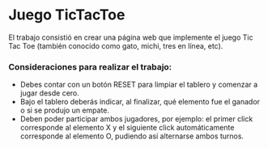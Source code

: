 # Juego TicTacToe

El trabajo consistió en crear una página web que implemente el juego Tic Tac Toe (también conocido como gato, michi, tres en línea, etc).   

###  Consideraciones para realizar el trabajo:

* Debes contar con un botón RESET para limpiar el tablero y comenzar a jugar desde cero.
* Bajo el tablero deberás indicar, al finalizar, qué elemento fue el ganador o si se produjo un empate.
* Deben poder participar ambos jugadores, por ejemplo: el primer click corresponde al elemento X y el siguiente click automáticamente corresponde al elemento O, pudiendo así alternarse ambos turnos.
